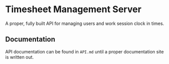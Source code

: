 # Timesheet Management Server
A proper, fully built API for managing users and work session clock in times.

## Documentation
API documentation can be found in `API.md` until a proper documentation site is written out.
